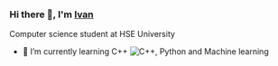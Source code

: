 ### Hi there 👋, I'm [Ivan](https://t.me/VanykaOrlov) 

Computer science student at HSE University

- 🌱 I’m currently learning C++ ![C++](https://img.shields.io/badge/c++-%2300599C.svg?style=for-the-badge&logo=c%2B%2B&logoColor=white), Python and Machine learning
